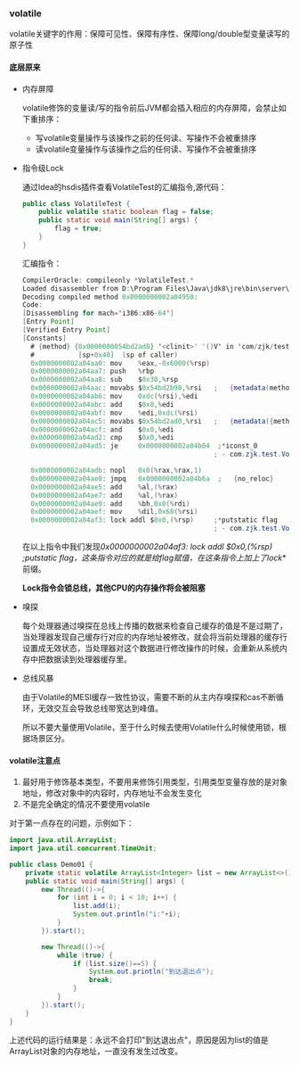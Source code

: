 ### volatile

volatile关键字的作用：保障可见性、保障有序性、保障long/double型变量读写的原子性

#### 底层原来

+ 内存屏障

  volatile修饰的变量读/写的指令前后JVM都会插入相应的内存屏障，会禁止如下重排序：

  + 写volatile变量操作与该操作之前的任何读、写操作不会被重排序
  + 读volatile变量操作与该操作之后的任何读、写操作不会被重排序

+ 指令级Lock

  通过Idea的hsdis插件查看VolatileTest的汇编指令,源代码：

  ```java
  public class VolatileTest {
      public volatile static boolean flag = false;
      public static void main(String[] args) {
          flag = true;
      }
  }
  ```

  汇编指令：

  ```java
  CompilerOracle: compileonly *VolatileTest.*
  Loaded disassembler from D:\Program Files\Java\jdk8\jre\bin\server\hsdis-amd64.dll
  Decoding compiled method 0x0000000002a04950:
  Code:
  [Disassembling for mach='i386:x86-64']
  [Entry Point]
  [Verified Entry Point]
  [Constants]
    # {method} {0x0000000054bd2ad8} '<clinit>' '()V' in 'com/zjk/test/VolatileTest'
    #           [sp+0x40]  (sp of caller)
    0x0000000002a04aa0: mov    %eax,-0x6000(%rsp)
    0x0000000002a04aa7: push   %rbp
    0x0000000002a04aa8: sub    $0x30,%rsp
    0x0000000002a04aac: movabs $0x54bd2b98,%rsi   ;   {metadata(method data for {method} {0x0000000054bd2ad8} '<clinit>' '()V' in 'com/zjk/test/VolatileTest')}
    0x0000000002a04ab6: mov    0xdc(%rsi),%edi
    0x0000000002a04abc: add    $0x8,%edi
    0x0000000002a04abf: mov    %edi,0xdc(%rsi)
    0x0000000002a04ac5: movabs $0x54bd2ad0,%rsi   ;   {metadata({method} {0x0000000054bd2ad8} '<clinit>' '()V' in 'com/zjk/test/VolatileTest')}
    0x0000000002a04acf: and    $0x0,%edi
    0x0000000002a04ad2: cmp    $0x0,%edi
    0x0000000002a04ad5: je     0x0000000002a04b04  ;*iconst_0
                                                  ; - com.zjk.test.VolatileTest::<clinit>@0 (line 4)
  
    0x0000000002a04adb: nopl   0x0(%rax,%rax,1)
    0x0000000002a04ae0: jmpq   0x0000000002a04b6a  ;   {no_reloc}
    0x0000000002a04ae5: add    %al,(%rax)
    0x0000000002a04ae7: add    %al,(%rax)
    0x0000000002a04ae9: add    %bh,0x0(%rdi)
    0x0000000002a04aef: mov    %dil,0x68(%rsi)
    0x0000000002a04af3: lock addl $0x0,(%rsp)     ;*putstatic flag
                                                  ; - com.zjk.test.VolatileTest::<clinit>@1 (line 4)
  ```

  在以上指令中我们发现**0x0000000002a04af3: lock addl $0x0,(%rsp)     ;*putstatic flag**，这条指令对应的就是给flag赋值，在这条指令上加上了**lock**前缀。

  **Lock指令会锁总线，其他CPU的内存操作将会被阻塞**

+ 嗅探

  每个处理器通过嗅探在总线上传播的数据来检查自己缓存的值是不是过期了，当处理器发现自己缓存行对应的内存地址被修改，就会将当前处理器的缓存行设置成无效状态，当处理器对这个数据进行修改操作的时候，会重新从系统内存中把数据读到处理器缓存里。

+ 总线风暴

  由于Volatile的MESI缓存一致性协议，需要不断的从主内存嗅探和cas不断循环，无效交互会导致总线带宽达到峰值。

  所以不要大量使用Volatile，至于什么时候去使用Volatile什么时候使用锁，根据场景区分。

#### volatile注意点

1. 最好用于修饰基本类型，不要用来修饰引用类型，引用类型变量存放的是对象地址，修改对象中的内容时，内存地址不会发生变化
2. 不是完全确定的情况不要使用volatile

对于第一点存在的问题，示例如下：

```java
import java.util.ArrayList;
import java.util.concurrent.TimeUnit;

public class Demo01 {
    private static volatile ArrayList<Integer> list = new ArrayList<>();
    public static void main(String[] args) {
        new Thread(()->{
            for (int i = 0; i < 10; i++) {
                list.add(i);
                System.out.println("i:"+i);
            }
        }).start();

        new Thread(()->{
            while (true) {
                if (list.size()==5) {
                    System.out.println("到达退出点");
                    break;
                }
            }
        }).start();
    }
}
```

上述代码的运行结果是：永远不会打印"到达退出点"，原因是因为list的值是ArrayList对象的内存地址，一直没有发生过改变。